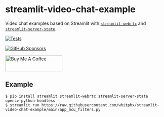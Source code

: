 # streamlit-video-chat-example
Video chat examples based on Streamlit with [`streamlit-webrtc`](https://github.com/whitphx/streamlit-webrtc) and [`streamlit-server-state`](https://github.com/whitphx/streamlit-server-state).

[![Tests](https://github.com/whitphx/streamlit-video-chat-example/actions/workflows/tests.yml/badge.svg?branch=main)](https://github.com/whitphx/streamlit-video-chat-example/actions/workflows/tests.yml?query=branch%3Amain)

[![GitHub Sponsors](https://img.shields.io/github/sponsors/whitphx?label=Sponsor%20me%20on%20GitHub%20Sponsors&style=social)](https://github.com/sponsors/whitphx)

<a href="https://www.buymeacoffee.com/whitphx" target="_blank"><img src="https://cdn.buymeacoffee.com/buttons/v2/default-yellow.png" alt="Buy Me A Coffee" width="180" height="50" ></a>

## Example
```shell
$ pip install streamlit streamlit-webrtc streamlit-server-state opencv-python-headless
$ streamlit run https://raw.githubusercontent.com/whitphx/streamlit-video-chat-example/main/app_mcu_filters.py
```
